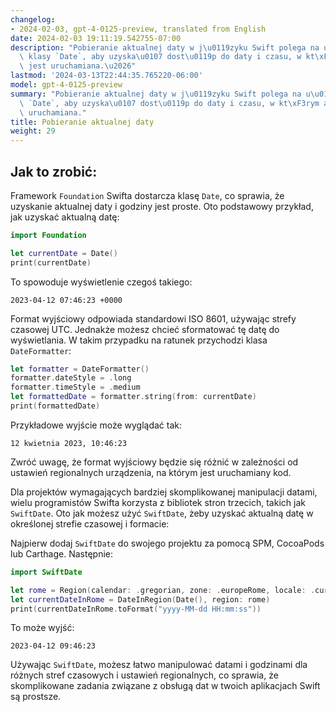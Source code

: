 ```yaml
---
changelog:
- 2024-02-03, gpt-4-0125-preview, translated from English
date: 2024-02-03 19:11:19.542755-07:00
description: "Pobieranie aktualnej daty w j\u0119zyku Swift polega na u\u017Cyciu\
  \ klasy `Date`, aby uzyska\u0107 dost\u0119p do daty i czasu, w kt\xF3rym aplikacja\
  \ jest uruchamiana.\u2026"
lastmod: '2024-03-13T22:44:35.765220-06:00'
model: gpt-4-0125-preview
summary: "Pobieranie aktualnej daty w j\u0119zyku Swift polega na u\u017Cyciu klasy\
  \ `Date`, aby uzyska\u0107 dost\u0119p do daty i czasu, w kt\xF3rym aplikacja jest\
  \ uruchamiana."
title: Pobieranie aktualnej daty
weight: 29
---
```


## Jak to zrobić:
Framework `Foundation` Swifta dostarcza klasę `Date`, co sprawia, że uzyskanie aktualnej daty i godziny jest proste. Oto podstawowy przykład, jak uzyskać aktualną datę:

```swift
import Foundation

let currentDate = Date()
print(currentDate)
```

To spowoduje wyświetlenie czegoś takiego:

```
2023-04-12 07:46:23 +0000
```

Format wyjściowy odpowiada standardowi ISO 8601, używając strefy czasowej UTC. Jednakże możesz chcieć sformatować tę datę do wyświetlania. W takim przypadku na ratunek przychodzi klasa `DateFormatter`:

```swift
let formatter = DateFormatter()
formatter.dateStyle = .long
formatter.timeStyle = .medium
let formattedDate = formatter.string(from: currentDate)
print(formattedDate)
```

Przykładowe wyjście może wyglądać tak:

```
12 kwietnia 2023, 10:46:23
```

Zwróć uwagę, że format wyjściowy będzie się różnić w zależności od ustawień regionalnych urządzenia, na którym jest uruchamiany kod.

Dla projektów wymagających bardziej skomplikowanej manipulacji datami, wielu programistów Swifta korzysta z bibliotek stron trzecich, takich jak `SwiftDate`. Oto jak możesz użyć `SwiftDate`, żeby uzyskać aktualną datę w określonej strefie czasowej i formacie:

Najpierw dodaj `SwiftDate` do swojego projektu za pomocą SPM, CocoaPods lub Carthage. Następnie:

```swift
import SwiftDate

let rome = Region(calendar: .gregorian, zone: .europeRome, locale: .current)
let currentDateInRome = DateInRegion(Date(), region: rome)
print(currentDateInRome.toFormat("yyyy-MM-dd HH:mm:ss"))
```

To może wyjść:

```
2023-04-12 09:46:23
```

Używając `SwiftDate`, możesz łatwo manipulować datami i godzinami dla różnych stref czasowych i ustawień regionalnych, co sprawia, że skomplikowane zadania związane z obsługą dat w twoich aplikacjach Swift są prostsze.
